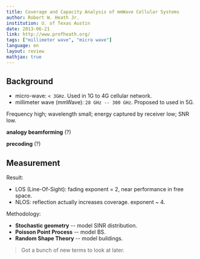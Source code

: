 ```yaml
---
title: Coverage and Capacity Analysis of mmWave Cellular Systems
author: Robert W. Heath Jr. 
institution: U. of Texas Austin
date: 2013-06-21
link: http://www.profheath.org/ 
tags: ["millimeter wave", "micro wave"]
language: en
layout: review
mathjax: true
---
```


## Background

   * micro-wave: `< 3GHz`. Used in 1G to 4G cellular network. 
   * millimeter wave (mmWave): `28 GHz -- 300 GHz`. Proposed to used in 5G. 
   
Frequency high; wavelength small; energy captured by receiver low; SNR low. 

**analogy beamforming** (?)

**precoding** (?)

## Measurement

Result:

   * LOS (Line-Of-Sight): fading exponent = 2, near performance in free space. 
   * NLOS: reflection actually increases coverage. exponent ~ 4. 
   
Methodology:

   * **Stochastic geometry** -- model SINR distribution. 
   * **Poisson Point Process** -- model BS. 
   * **Random Shape Theory** -- model buildings. 

> Got a bunch of new terms to look at later.